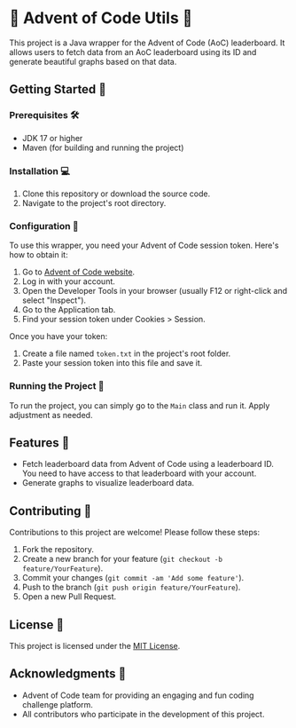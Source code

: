 # 🌟 Advent of Code Utils 🌟

This project is a Java wrapper for the Advent of Code (AoC) leaderboard. It allows users to fetch data from an AoC leaderboard using its ID and generate beautiful graphs based on that data.

## Getting Started 🚀

### Prerequisites 🛠️
- JDK 17 or higher
- Maven (for building and running the project)

### Installation 💻
1. Clone this repository or download the source code.
2. Navigate to the project's root directory.

### Configuration 🔧
To use this wrapper, you need your Advent of Code session token. Here's how to obtain it:

1. Go to [Advent of Code website](https://adventofcode.com/).
2. Log in with your account.
3. Open the Developer Tools in your browser (usually F12 or right-click and select "Inspect").
4. Go to the Application tab.
5. Find your session token under Cookies > Session.

Once you have your token:
1. Create a file named `token.txt` in the project's root folder.
2. Paste your session token into this file and save it.

### Running the Project 🏃

To run the project, you can simply go to the `Main` class and run it. Apply adjustment as needed.

## Features 🌈
- Fetch leaderboard data from Advent of Code using a leaderboard ID. You need to have access to that leaderboard with your account.
- Generate graphs to visualize leaderboard data.

## Contributing 👥
Contributions to this project are welcome! Please follow these steps:
1. Fork the repository.
2. Create a new branch for your feature (`git checkout -b feature/YourFeature`).
3. Commit your changes (`git commit -am 'Add some feature'`).
4. Push to the branch (`git push origin feature/YourFeature`).
5. Open a new Pull Request.

## License 📄
This project is licensed under the [MIT License](LICENSE).

## Acknowledgments 🙏
- Advent of Code team for providing an engaging and fun coding challenge platform.
- All contributors who participate in the development of this project.
